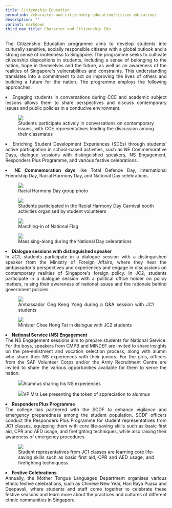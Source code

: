 ```yaml
---
title: Citizenship Education
permalink: /character-and-citizenship-education/citizen-education/
description: ""
variant: markdown
third_nav_title: Character and Citizenship Edu
---
```

<div align="justify">

<p>The Citizenship Education programme aims to develop students into culturally sensitive, socially responsible citizens with a global outlook and a strong sense of rootedness to Singapore. The programme seeks to cultivate citizenship dispositions in students, including a sense of belonging to the nation, hope in themselves and the future, as well as an awareness of the realities of Singapore's vulnerabilities and constraints. This understanding translates into a commitment to act on improving the lives of others and building a future for the nation. The programme employs the following approaches:</p>

<p></p><li>Engaging students in conversations during CCE and academic subject lessons allows them to share perspectives and discuss contemporary issues and public policies in a conducive environment.</li>

<p></p><figure><img src="/images/Curriculum/CCE%20%20%20Citizenship%20Education/Student_Facilitators_combined.jpg"><figcaption>Students participate actively in conversations on contemporary issues, with CCE representatives leading the discussion among their classmates</figcaption></figure><p></p>

<p></p><li>Enriching Student Development Experiences (SDEs) through students' active participation in school-based activities, such as NE Commemorative Days, dialogue sessions with distinguished speakers, NS Engagement, Responders Plus Programme, and various festive celebrations.</li><p></p>
	
<li><b>NE Commemoration days</b> like Total Defence Day, International Friendship Day, Racial Harmony Day, and National Day celebrations.</li>
	
<p></p><figure><img src="/images/Curriculum/CCE%20%20%20Citizenship%20Education/RHD.jpg"><figcaption>Racial Harmony Day group photo</figcaption></figure><p></p>

<p></p><figure><img src="/images/JPJC%20Experience/Co%20Curriculum/CCE/Citizen%20Education/n2.jpg"><figcaption>Students participated in the Racial Harmony Day Carnival booth activities organised by student volunteers</figcaption></figure><p></p> 
	
<p></p><figure><img src="/images/Curriculum/CCE%20%20%20Citizenship%20Education/NDOC_1.jpg"><figcaption>Marching-in of National Flag</figcaption></figure><p></p> 

<p></p><figure><img src="/images/Curriculum/CCE%20%20%20Citizenship%20Education/NDC.jpg"><figcaption>Mass sing-along during the National Day celebrations</figcaption></figure><p></p> 
	
<li><b>Dialogue sessions with distinguished speaker</b><br>
In JC1, students participate in a dialogue session with a distinguished speaker from the Ministry of Foreign Affairs, where they hear the ambassador's perspectives and experiences and engage in discussions on contemporary realities of Singapore's foreign policy. In JC2, students participate in a dialogue session with a political office holder on policy matters, raising their awareness of national issues and the rationale behind government policies.</li>
	
<p></p><figure><img src="/images/Curriculum/CCE%20%20%20Citizenship%20Education/Dialogue_1.jpg"><figcaption>Ambassador Ong Keng Yong during a Q&amp;A session with JC1 students</figcaption></figure><p></p>
	
<p></p><figure><img src="/images/Curriculum/CCE%20%20%20Citizenship%20Education/Dialogue_4_jpeg.jpg"><figcaption>Minister Chee Hong Tat in dialogue with JC2 students</figcaption></figure><p></p>
	
<li><b>National Service (NS) Engagement</b><br>
The NS Engagement sessions aim to prepare students for National Service. For the boys, speakers from CMPB and MINDEF are invited to share insights on the pre-enlistment and vocation selection process, along with alumni who share their NS experiences with their juniors. For the girls, officers from the SAF Volunteer Corps and/or the Army Recruitment Centre are invited to share the various opportunities available for them to serve the nation.</li>
	
<p></p><figure><img src="/images/JPJC%20Experience/Co%20Curriculum/CCE/Citizen%20Education/n7.jpg">Alumnus sharing his NS experiences</figure><p></p>	

<p></p><figure><img src="/images/JPJC%20Experience/Co%20Curriculum/CCE/Citizen%20Education/n8.jpg">VP Mrs Lee presenting the token of appreciation to alumnus</figure><p></p>	


<li><b>Responders Plus Programme</b><br>
The college has partnered with the SCDF to enhance vigilance and emergency preparedness among the student population. SCDF officers conduct the Responders Plus Programme for student representatives from JC1 classes, equipping them with core life-saving skills such as basic first aid, CPR and AED usage, and firefighting techniques, while also raising their awareness of emergency procedures.</li>
	
<p></p><figure><img src="/images/JPJC%20Experience/Co%20Curriculum/CCE/Citizen%20Education/n9.jpg"><figcaption>Student representatives from JC1 classes are learning core life-saving skills such as basic first aid, CPR and AED usage, and firefighting techniquess</figcaption></figure>
	
<li><b>Festive Celebrations</b><br>
Annually, the Mother Tongue Languages Department organises various ethnic festive celebrations, such as Chinese New Year, Hari Raya Puasa and Deepavali, where students and staff come together to celebrate these festive seasons and learn more about the practices and cultures of different ethnic communities in Singapore.</li>
	
</div>